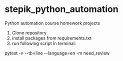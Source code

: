 # stepik_python_automation
Python automation course homework projects

1. Clone repository
2. install packages from requirements.txt
3. run following script in terminal:

pytest -v --tb=line --language=en -m need_review